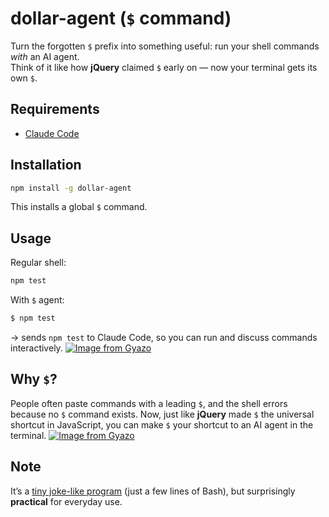 # dollar-agent (`$` command)

Turn the forgotten `$` prefix into something useful: run your shell commands _with_ an AI agent.  
Think of it like how **jQuery** claimed `$` early on — now your terminal gets its own `$`.

## Requirements

- [Claude Code](https://github.com/anthropics/claude-code)

## Installation

```bash
npm install -g dollar-agent
```

This installs a global `$` command.

## Usage

Regular shell:

```bash
npm test
```

With `$` agent:

```bash
$ npm test
```

→ sends `npm test` to Claude Code, so you can run and discuss commands interactively.
[![Image from Gyazo](https://i.gyazo.com/95edfdf6ad026d85ef672790fb54ced6.png)](https://gyazo.com/95edfdf6ad026d85ef672790fb54ced6)

## Why `$`?

People often paste commands with a leading `$`, and the shell errors because no `$` command exists.
Now, just like **jQuery** made `$` the universal shortcut in JavaScript, you can make `$` your shortcut to an AI agent in the terminal.
[![Image from Gyazo](https://i.gyazo.com/72a09b7d1f786619ca3ea1f34e20e2b4.png)](https://gyazo.com/72a09b7d1f786619ca3ea1f34e20e2b4)

## Note

It’s a [tiny joke-like program](https://github.com/hata6502/dollar-agent/blob/main/index.sh) (just a few lines of Bash),
but surprisingly **practical** for everyday use.

